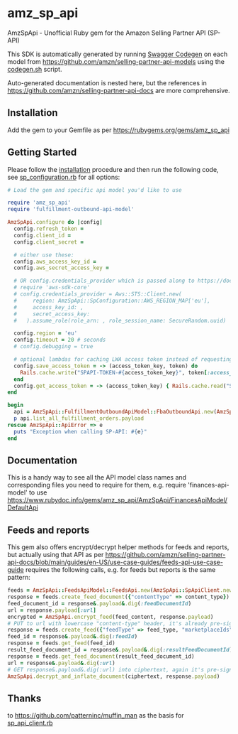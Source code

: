 # amz_sp_api

AmzSpApi - Unofficial Ruby gem for the Amazon Selling Partner API (SP-API)

This SDK is automatically generated by running [Swagger Codegen](https://github.com/swagger-api/swagger-codegen) on each model from https://github.com/amzn/selling-partner-api-models using the [codegen.sh](codegen.sh) script.

Auto-generated documentation is nested here, but the references in https://github.com/amzn/selling-partner-api-docs are more comprehensive.

## Installation

Add the gem to your Gemfile as per https://rubygems.org/gems/amz_sp_api

## Getting Started

Please follow the [installation](#installation) procedure and then run the following code, see [sp_configuration.rb](lib/sp_configuration.rb) for all options:
```ruby
# Load the gem and specific api model you'd like to use

require 'amz_sp_api'
require 'fulfillment-outbound-api-model'

AmzSpApi.configure do |config|
  config.refresh_token =
  config.client_id =
  config.client_secret =

  # either use these:
  config.aws_access_key_id =
  config.aws_secret_access_key =

  # OR config.credentials_provider which is passed along to https://docs.aws.amazon.com/sdk-for-ruby/v3/api/Aws/Sigv4/Signer.html, e.g.
  # require 'aws-sdk-core'
  # config.credentials_provider = Aws::STS::Client.new(
  #     region: AmzSpApi::SpConfiguration::AWS_REGION_MAP['eu'],
  #     access_key_id: ,
  #     secret_access_key:
  #   ).assume_role(role_arn: , role_session_name: SecureRandom.uuid)

  config.region = 'eu'
  config.timeout = 20 # seconds
  # config.debugging = true

  # optional lambdas for caching LWA access token instead of requesting it each time, e.g.:
  config.save_access_token = -> (access_token_key, token) do
    Rails.cache.write("SPAPI-TOKEN-#{access_token_key}", token[:access_token], expires_in: token[:expires_in] - 60)
  end
  config.get_access_token = -> (access_token_key) { Rails.cache.read("SPAPI-TOKEN-#{access_token_key}") }
end

begin
  api = AmzSpApi::FulfillmentOutboundApiModel::FbaOutboundApi.new(AmzSpApi::SpApiClient.new)
  p api.list_all_fulfillment_orders.payload
rescue AmzSpApi::ApiError => e
  puts "Exception when calling SP-API: #{e}"
end
```

## Documentation

This is a handy way to see all the API model class names and corresponding files you need to require for them, e.g. require 'finances-api-model' to use https://www.rubydoc.info/gems/amz_sp_api/AmzSpApi/FinancesApiModel/DefaultApi

## Feeds and reports

This gem also offers encrypt/decrypt helper methods for feeds and reports, but actually using that API as per https://github.com/amzn/selling-partner-api-docs/blob/main/guides/en-US/use-case-guides/feeds-api-use-case-guide requires the following calls, e.g. for feeds but reports is the same pattern:

```ruby
feeds = AmzSpApi::FeedsApiModel::FeedsApi.new(AmzSpApi::SpApiClient.new)
response = feeds.create_feed_document({"contentType" => content_type})
feed_document_id = response&.payload&.dig(:feedDocumentId)
url = response.payload[:url]
encrypted = AmzSpApi.encrypt_feed(feed_content, response.payload)
# PUT to url with lowercase "content-type" header, it's already pre-signed
response = feeds.create_feed({"feedType" => feed_type, "marketplaceIds" => marketplace_ids, "inputFeedDocumentId" => feed_document_id})
feed_id = response&.payload&.dig(:feedId)
response = feeds.get_feed(feed_id)
result_feed_document_id = response&.payload&.dig(:resultFeedDocumentId) # present once it is successful
response = feeds.get_feed_document(result_feed_document_id)
url = response&.payload&.dig(:url)
# GET response&.payload&.dig(:url) into ciphertext, again it's pre-signed so no authorization needed
AmzSpApi.decrypt_and_inflate_document(ciphertext, response.payload)
```

## Thanks

to https://github.com/patterninc/muffin_man as the basis for [sp_api_client.rb](lib/sp_api_client.rb)

